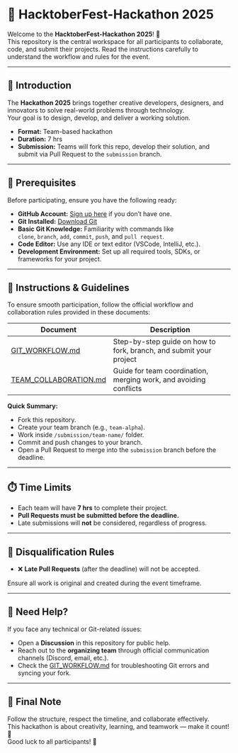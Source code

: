 # 🚀 HacktoberFest-Hackathon 2025 

Welcome to the **HacktoberFest-Hackathon 2025**! 🎉  
This repository is the central workspace for all participants to collaborate, code, and submit their projects. Read the instructions carefully to understand the workflow and rules for the event.

---

## 🏁 Introduction

The **Hackathon 2025** brings together creative developers, designers, and innovators to solve real-world problems through technology.  
Your goal is to design, develop, and deliver a working solution.

- **Format:** Team-based hackathon  
- **Duration:** 7 hrs  
- **Submission:** Teams will fork this repo, develop their solution, and submit via Pull Request to the `submission` branch.  

---

## 🧰 Prerequisites

Before participating, ensure you have the following ready:

- **GitHub Account:** [Sign up here](https://github.com/join) if you don’t have one.
- **Git Installed:** [Download Git](https://git-scm.com/downloads)
- **Basic Git Knowledge:** Familiarity with commands like  
  `clone`, `branch`, `add`, `commit`, `push`, and `pull request`.
- **Code Editor:** Use any IDE or text editor (VSCode, IntelliJ, etc.).
- **Development Environment:** Set up all required tools, SDKs, or frameworks for your project.

---

## 📜 Instructions & Guidelines

To ensure smooth participation, follow the official workflow and collaboration rules provided in these documents:

| Document | Description |
|-----------|-------------|
| [GIT_WORKFLOW.md](./GIT_WORKFLOW.md) | Step-by-step guide on how to fork, branch, and submit your project |
| [TEAM_COLLABORATION.md](./TEAM_COLLABORATION.md) | Guide for team coordination, merging work, and avoiding conflicts |

**Quick Summary:**
- Fork this repository.  
- Create your team branch (e.g., `team-alpha`).  
- Work inside `/submission/team-name/` folder.  
- Commit and push changes to your branch.  
- Open a Pull Request to merge into the `submission` branch before the deadline.  

---

## ⏱️ Time Limits

- Each team will have **7 hrs** to complete their project.  
- **Pull Requests must be submitted before the deadline.**  
- Late submissions will **not** be considered, regardless of progress.  

---

## 🚫 Disqualification Rules

- ❌ **Late Pull Requests** (after the deadline) will not be accepted.  

Ensure all work is original and created during the event timeframe.

---

## 💬 Need Help?

If you face any technical or Git-related issues:
- Open a **Discussion** in this repository for public help.
- Reach out to the **organizing team** through official communication channels (Discord, email, etc.).
- Check the [GIT_WORKFLOW.md](./GIT_WORKFLOW.md) for troubleshooting Git errors and syncing your fork.

---

## 🎯 Final Note

Follow the structure, respect the timeline, and collaborate effectively.  
This hackathon is about creativity, learning, and teamwork — make it count! 💪  
Good luck to all participants! 🚀

